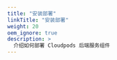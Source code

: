 ```yaml
---
title: "安装部署"
linkTitle: "安装部署"
weight: 20
oem_ignore: true
description: >
  介绍如何部署 Cloudpods 后端服务组件
---
```

